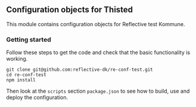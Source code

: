 ## Configuration objects for Thisted ##

This module contains configuration objects for Reflective test Kommune.

### Getting started ###

Follow these steps to get the code and check that the basic functionality is
working.

```
git clone git@github.com:reflective-dk/re-conf-test.git
cd re-conf-test
npm install
```

Then look at the `scripts` section `package.json` to see how to build, use and
deploy the configuration.
